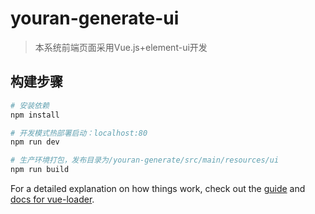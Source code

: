 # youran-generate-ui

> 本系统前端页面采用Vue.js+element-ui开发

## 构建步骤

``` bash
# 安装依赖
npm install

# 开发模式热部署启动：localhost:80
npm run dev

# 生产环境打包，发布目录为/youran-generate/src/main/resources/ui
npm run build

```

For a detailed explanation on how things work, check out the [guide](http://vuejs-templates.github.io/webpack/) and [docs for vue-loader](http://vuejs.github.io/vue-loader).
